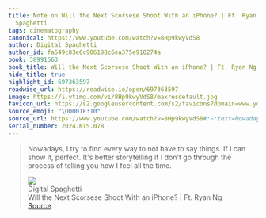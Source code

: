 ```yaml
---
title: Note on Will the Next Scorsese Shoot With an iPhone? | Ft. Ryan Ng via Digital
  Spaghetti
tags: cinematography
canonical: https://www.youtube.com/watch?v=8Hp9kwyVdS8
author: Digital Spaghetti
author_id: fa549c83e6c906198c6ea375e910274a
book: 38991563
book_title: Will the Next Scorsese Shoot With an iPhone? | Ft. Ryan Ng
hide_title: true
highlight_id: 697363597
readwise_url: https://readwise.io/open/697363597
image: https://i.ytimg.com/vi/8Hp9kwyVdS8/maxresdefault.jpg
favicon_url: https://s2.googleusercontent.com/s2/favicons?domain=www.youtube.com
source_emoji: "\U0001F310"
source_url: https://www.youtube.com/watch?v=8Hp9kwyVdS8#:~:text=Nowadays%2C%20I%20try,all%20the%20time.
serial_number: 2024.NTS.078
---
```

> Nowadays, I try to find every way to not have to say things. If I can show it, perfect. It's better storytelling if I don't go through the process of telling you how I feel all the time.
> <div class="quoteback-footer"><div class="quoteback-avatar"><img class="mini-favicon" src="https://s2.googleusercontent.com/s2/favicons?domain=www.youtube.com"></div><div class="quoteback-metadata"><div class="metadata-inner"><span style="display:none">FROM:</span><div aria-label="Digital Spaghetti" class="quoteback-author"> Digital Spaghetti</div><div aria-label="Will the Next Scorsese Shoot With an iPhone? | Ft. Ryan Ng" class="quoteback-title"> Will the Next Scorsese Shoot With an iPhone? | Ft. Ryan Ng</div></div></div><div class="quoteback-backlink"><a target="_blank" aria-label="go to the full text of this quotation" rel="noopener" href="https://www.youtube.com/watch?v=8Hp9kwyVdS8#:~:text=Nowadays%2C%20I%20try,all%20the%20time." class="quoteback-arrow"> Source</a></div></div>